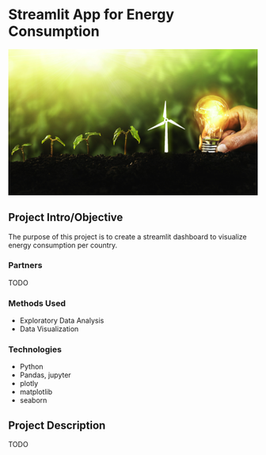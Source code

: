 # Streamlit App for Energy Consumption

![alternative text](img/energy.jpeg)


## Project Intro/Objective
The purpose of this project is to create a streamlit dashboard to visualize energy consumption per country.


### Partners
TODO

### Methods Used
* Exploratory Data Analysis 
* Data Visualization


### Technologies

* Python
* Pandas, jupyter
* plotly
* matplotlib
* seaborn


## Project Description
TODO


